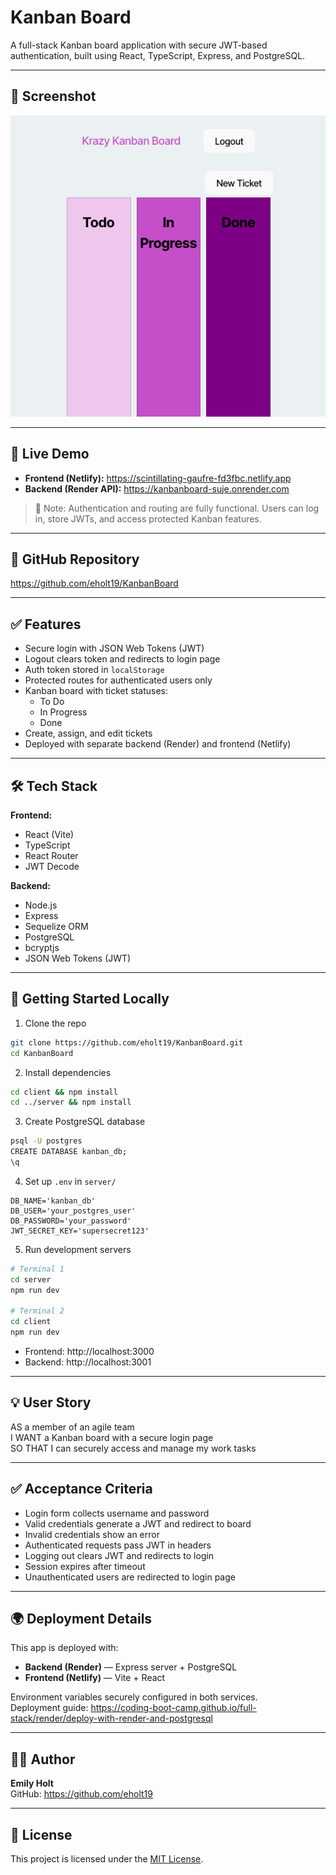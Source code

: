 # Kanban Board

A full-stack Kanban board application with secure JWT-based authentication, built using React, TypeScript, Express, and PostgreSQL.

---

## 📸 Screenshot

![Krazy Kanban Board Screenshot](./Assets/Screen%20Shot%202025-05-20%20at%201.07.09%20PM.png)  

---

## 🚀 Live Demo

- **Frontend (Netlify):** https://scintillating-gaufre-fd3fbc.netlify.app  
- **Backend (Render API):** https://kanbanboard-suje.onrender.com

> 🔧 Note: Authentication and routing are fully functional. Users can log in, store JWTs, and access protected Kanban features.

---

## 📂 GitHub Repository

https://github.com/eholt19/KanbanBoard

---

## ✅ Features

- Secure login with JSON Web Tokens (JWT)
- Logout clears token and redirects to login page
- Auth token stored in `localStorage`
- Protected routes for authenticated users only
- Kanban board with ticket statuses:
  - To Do
  - In Progress
  - Done
- Create, assign, and edit tickets
- Deployed with separate backend (Render) and frontend (Netlify)

---

## 🛠️ Tech Stack

**Frontend:**
- React (Vite)
- TypeScript
- React Router
- JWT Decode

**Backend:**
- Node.js
- Express
- Sequelize ORM
- PostgreSQL
- bcryptjs
- JSON Web Tokens (JWT)

---

## 🧪 Getting Started Locally

1. Clone the repo

```bash
git clone https://github.com/eholt19/KanbanBoard.git
cd KanbanBoard
```

2. Install dependencies

```bash
cd client && npm install
cd ../server && npm install
```

3. Create PostgreSQL database

```bash
psql -U postgres
CREATE DATABASE kanban_db;
\q
```

4. Set up `.env` in `server/`

```env
DB_NAME='kanban_db'
DB_USER='your_postgres_user'
DB_PASSWORD='your_password'
JWT_SECRET_KEY='supersecret123'
```

5. Run development servers

```bash
# Terminal 1
cd server
npm run dev

# Terminal 2
cd client
npm run dev
```

- Frontend: http://localhost:3000  
- Backend: http://localhost:3001

---

## 💡 User Story

AS a member of an agile team  
I WANT a Kanban board with a secure login page  
SO THAT I can securely access and manage my work tasks

---

## ✅ Acceptance Criteria

- Login form collects username and password
- Valid credentials generate a JWT and redirect to board
- Invalid credentials show an error
- Authenticated requests pass JWT in headers
- Logging out clears JWT and redirects to login
- Session expires after timeout
- Unauthenticated users are redirected to login page

---

## 🌍 Deployment Details

This app is deployed with:

- **Backend (Render)** — Express server + PostgreSQL  
- **Frontend (Netlify)** — Vite + React

Environment variables securely configured in both services.  
Deployment guide: https://coding-boot-camp.github.io/full-stack/render/deploy-with-render-and-postgresql

---

## 👩‍💻 Author

**Emily Holt**  
GitHub: https://github.com/eholt19

---

## 🪪 License

This project is licensed under the [MIT License](LICENSE).
